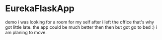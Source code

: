 # EurekaFlaskApp
demo
i was looking for a room for my self after i left the office that's why got little late. the app could be much better then then but got go to bed :)
i am planing to move.
